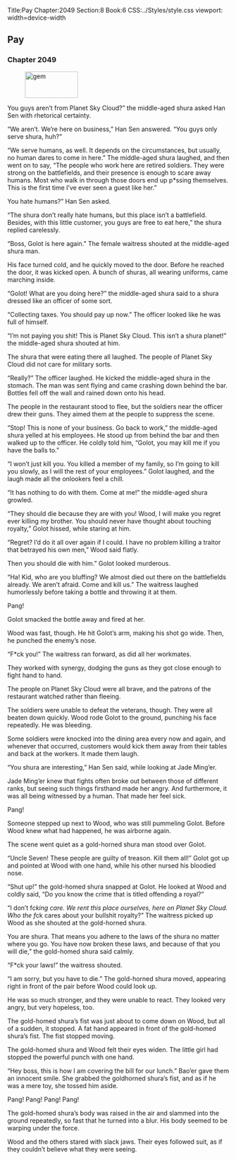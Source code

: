 Title:Pay 
Chapter:2049 
Section:8 
Book:6 
CSS:../Styles/style.css 
viewport: width=device-width
  
## Pay
### Chapter 2049
  
<figure>
	<img src="../Images/gem.gif" alt="gem" id="gem" width="120" height="60" />
</figure>
  

  
You guys aren’t from Planet Sky Cloud?” the middle-aged shura asked Han Sen with rhetorical certainty.

“We aren’t. We’re here on business,” Han Sen answered. “You guys only serve shura, huh?”

“We serve humans, as well. It depends on the circumstances, but usually, no human dares to come in here.” The middle-aged shura laughed, and then went on to say, “The people who work here are retired soldiers. They were strong on the battlefields, and their presence is enough to scare away humans. Most who walk in through those doors end up p*ssing themselves. This is the first time I’ve ever seen a guest like her.”

You hate humans?” Han Sen asked.

“The shura don’t really hate humans, but this place isn’t a battlefield. Besides, with this little customer, you guys are free to eat here,” the shura replied carelessly.

“Boss, Golot is here again.” The female waitress shouted at the middle-aged shura man.

His face turned cold, and he quickly moved to the door. Before he reached the door, it was kicked open. A bunch of shuras, all wearing uniforms, came marching inside.

“Golot! What are you doing here?” the middle-aged shura said to a shura dressed like an officer of some sort.

“Collecting taxes. You should pay up now.” The officer looked like he was full of himself.

“I’m not paying you shit! This is Planet Sky Cloud. This isn’t a shura planet!” the middle-aged shura shouted at him.

The shura that were eating there all laughed. The people of Planet Sky Cloud did not care for military sorts.

“Really?” The officer laughed. He kicked the middle-aged shura in the stomach. The man was sent flying and came crashing down behind the bar. Bottles fell off the wall and rained down onto his head.

The people in the restaurant stood to flee, but the soldiers near the officer drew their guns. They aimed them at the people to suppress the scene.

“Stop! This is none of your business. Go back to work,” the middle-aged shura yelled at his employees. He stood up from behind the bar and then walked up to the officer. He coldly told him, “Golot, you may kill me if you have the balls to.”

“I won’t just kill you. You killed a member of my family, so I’m going to kill you slowly, as I will the rest of your employees.” Golot laughed, and the laugh made all the onlookers feel a chill.

“It has nothing to do with them. Come at me!” the middle-aged shura growled.

“They should die because they are with you! Wood, I will make you regret ever killing my brother. You should never have thought about touching royalty,” Golot hissed, while staring at him.

“Regret? I’d do it all over again if I could. I have no problem killing a traitor that betrayed his own men,” Wood said flatly.

Then you should die with him.” Golot looked murderous.

“Ha! Kid, who are you bluffing? We almost died out there on the battlefields already. We aren’t afraid. Come and kill us.” The waitress laughed humorlessly before taking a bottle and throwing it at them.

Pang!

Golot smacked the bottle away and fired at her.

Wood was fast, though. He hit Golot’s arm, making his shot go wide. Then, he punched the enemy’s nose.

“F*ck you!” The waitress ran forward, as did all her workmates.

They worked with synergy, dodging the guns as they got close enough to fight hand to hand.

The people on Planet Sky Cloud were all brave, and the patrons of the restaurant watched rather than fleeing.

The soldiers were unable to defeat the veterans, though. They were all beaten down quickly. Wood rode Golot to the ground, punching his face repeatedly. He was bleeding.

Some soldiers were knocked into the dining area every now and again, and whenever that occurred, customers would kick them away from their tables and back at the workers. It made them laugh.

“You shura are interesting,” Han Sen said, while looking at Jade Ming’er.

Jade Ming’er knew that fights often broke out between those of different ranks, but seeing such things firsthand made her angry. And furthermore, it was all being witnessed by a human. That made her feel sick.

Pang!

Someone stepped up next to Wood, who was still pummeling Golot. Before Wood knew what had happened, he was airborne again.

The scene went quiet as a gold-horned shura man stood over Golot.

“Uncle Seven! These people are guilty of treason. Kill them all!” Golot got up and pointed at Wood with one hand, while his other nursed his bloodied nose.

“Shut up!” the gold-homed shura snapped at Golot. He looked at Wood and coldly said, “Do you know the crime that is titled offending a royal?”

“I don’t f*cking care. We rent this place ourselves, here on Planet Sky Cloud. Who the f*ck cares about your bullshit royalty?” The waitress picked up Wood as she shouted at the gold-horned shura.

You are shura. That means you adhere to the laws of the shura no matter where you go. You have now broken these laws, and because of that you will die,” the gold-homed shura said calmly.

“F*ck your laws!” the waitress shouted.

“I am sorry, but you have to die.” The gold-horned shura moved, appearing right in front of the pair before Wood could look up.

He was so much stronger, and they were unable to react. They looked very angry, but very hopeless, too.

The gold-homed shura’s fist was just about to come down on Wood, but all of a sudden, it stopped. A fat hand appeared in front of the gold-homed shura’s fist. The fist stopped moving.

The gold-homed shura and Wood felt their eyes widen. The little girl had stopped the powerful punch with one hand.

“Hey boss, this is how I am covering the bill for our lunch.” Bao’er gave them an innocent smile. She grabbed the goldhorned shura’s fist, and as if he was a mere toy, she tossed him aside.

Pang! Pang! Pang! Pang!

The gold-homed shura’s body was raised in the air and slammed into the ground repeatedly, so fast that he turned into a blur. His body seemed to be warping under the force.

Wood and the others stared with slack jaws. Their eyes followed suit, as if they couldn’t believe what they were seeing.